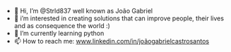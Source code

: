 - 👋 Hi, I’m @Strld837 well known as João Gabriel 
- 👀 i’m interested in creating solutions that can improve people, their lives and as consequence the world :)
- 🌱 I’m currently learning python
- 📫 How to reach me: www.linkedin.com/in/joãogabrielcastrosantos

